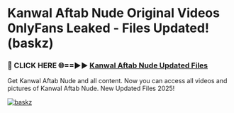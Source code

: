 # Kanwal Aftab Nude Original Videos 0nlyFans Leaked - Files Updated! (baskz)

<h3>🔴 CLICK HERE 🌐==►► <a href="https://tinyurl.com/5h6xmrr3" rel="nofollow">Kanwal Aftab Nude Updated Files</a></h3>

Get Kanwal Aftab Nude and all content. Now you can access all videos and pictures of Kanwal Aftab Nude. New Updated Files 2025!

[![baskz](https://i.imgur.com/KVD873Z.gif)](https://tinyurl.com/5h6xmrr3)
